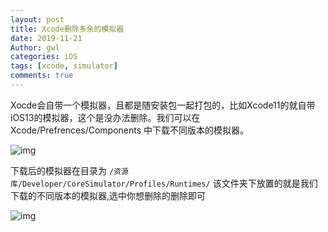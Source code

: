 ```yaml
---
layout: post
title: Xcode删除多余的模拟器
date: 2019-11-21
Author: gwl
categories: iOS
tags: [xcode, simulator]
comments: true
---
```


Xocde会自带一个模拟器，且都是随安装包一起打包的，比如Xcode11的就自带iOS13的模拟器，这个是没办法删除。我们可以在 Xcode/Prefrences/Components 中下载不同版本的模拟器。

![img](https://github.com/mouos/mouos.github.io/blob/master/images/article%20images/2019-11-21-xcode-removes-redundant-emulators/2019-11-21-xcode-removes-redundant-emulators-01.png?raw=true)

下载后的模拟器在目录为 `/资源库/Developer/CoreSimulator/Profiles/Runtimes/` 该文件夹下放置的就是我们下载的不同版本的模拟器,选中你想删除的删除即可

![img](https://github.com/mouos/mouos.github.io/blob/master/images/article%20images/2019-11-21-xcode-removes-redundant-emulators/2019-11-21-xcode-removes-redundant-emulators-02.png?raw=true)
